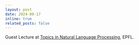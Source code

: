```yaml
---
layout: post
date: 2024-09-17
inline: true
related_posts: false
---
```


Guest Lecture at <a href="https://edu.epfl.ch/coursebook/en/topics-in-natural-language-processing-CS-612">Topics in Natural Language Processing</a>, EPFL. 
